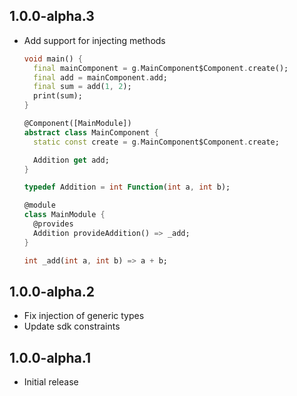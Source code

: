 ## 1.0.0-alpha.3

- Add support for injecting methods
  ```dart
  void main() {
    final mainComponent = g.MainComponent$Component.create();
    final add = mainComponent.add;
    final sum = add(1, 2);
    print(sum);
  }
  
  @Component([MainModule])
  abstract class MainComponent {
    static const create = g.MainComponent$Component.create;
  
    Addition get add;
  }
  
  typedef Addition = int Function(int a, int b);
  
  @module
  class MainModule {
    @provides
    Addition provideAddition() => _add;
  }
  
  int _add(int a, int b) => a + b;
  ```

## 1.0.0-alpha.2

- Fix injection of generic types
- Update sdk constraints

## 1.0.0-alpha.1

- Initial release
